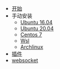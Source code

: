 <!-- docs/_sidebar.md -->

* [开始](README)
* 手动安装
    * [Ubuntu 16.04](ubuntu16)
    * [Ubuntu 20.04](ubuntu20)
    * [Centos 7](centos7)
    * [Wsl](wsl)
    * [Archlinux](archlinux)
* [插件](plugins)
* [websocket](websocket)

